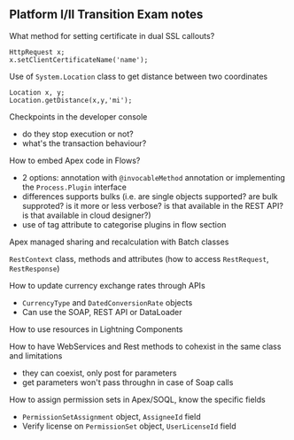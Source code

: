 ## Platform I/II Transition Exam notes

What method for setting certificate in dual SSL callouts?
```
HttpRequest x;
x.setClientCertificateName('name');
```

Use of `System.Location` class to get distance between two coordinates
 ```
 Location x, y;
 Location.getDistance(x,y,'mi');
 ```
 
Checkpoints in the developer console
* do they stop execution or not? 
* what's the transaction behaviour?

How to embed Apex code in Flows?
* 2 options: annotation with `@invocableMethod` annotation or implementing the `Process.Plugin` interface
* differences supports bulks (i.e. are single objects supported? are bulk supproted? is it more or less verbose? is that available in the REST API? is that available in cloud designer?)
* use of tag attribute to categorise plugins in flow section
 
Apex managed sharing and recalculation with Batch classes

`RestContext` class, methods and attributes (how to access `RestRequest`, `RestResponse`)


How to update currency exchange rates through APIs
* `CurrencyType` and `DatedConversionRate` objects
* Can use the SOAP, REST API or DataLoader

How to use resources in Lightning Components

How to have WebServices and Rest methods to cohexist in the same class and limitations
* they can coexist, only post for parameters
* get parameters won't pass throughn in case of Soap calls

How to assign permission sets in Apex/SOQL, know the specific fields
* `PermissionSetAssignment` object, `AssigneeId` field
* Verify license on `PermissionSet` object, `UserLicenseId` field
